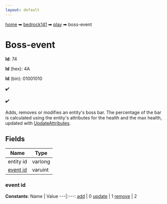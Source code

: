 ```yaml
---
layout: default
---
```


[home](/) ➡ [bedrock141](/protocol/bedrock141) ➡ [play](/protocol/bedrock141/play) ➡ boss-event

# Boss-event

**Id**: 74

**Id** (hex): 4A

**Id** (bin): 01001010

✔️

✔️

Adds, removes or modifies an entity's boss bar. The percentage of the bar is calculated using the entity's attributes for the health and the max health, updated with [UpdateAttributes](play_update-attributes).

## Fields

Name | Type
---|---
entity id | varlong
[event id](#event-id) | varuint

### event id

**Constants**:
Name | Value
---|:---:
[add](event-id_add) | 0
[update](event-id_update) | 1
[remove](event-id_remove) | 2

